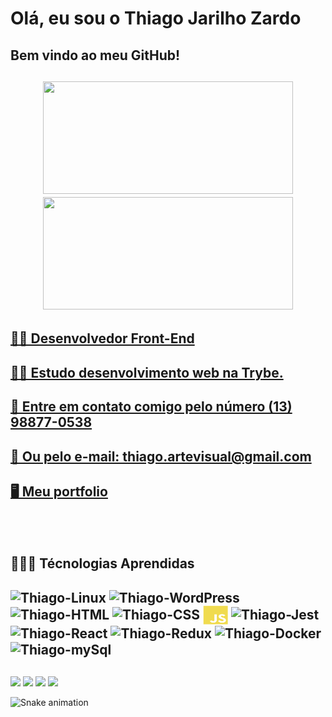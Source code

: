 <h1>Olá, eu sou o Thiago Jarilho Zardo</h1>
<h2> Bem vindo ao meu GitHub! <h2>

<div align="center" class="container">
  <a href="https://github.com/thiagozardo">
  <img width="400em" height="180em" src="https://github-readme-stats.vercel.app/api?username=thiagozardo&show_icons=true&theme=dracula&include_all_commits=true&count_private=true"/>
  <img width="400em" height="180em" src="https://github-readme-stats.vercel.app/api/top-langs/?username=thiagozardo&layout=compact&langs_count=7&theme=dracula"/>
</div>
  
<h4>👨‍💻 Desenvolvedor Front-End</h4>
<h4>👨‍🎓 Estudo desenvolvimento web na Trybe.
<h4>📱 Entre em contato comigo pelo número (13) 98877-0538 <h4>
<h4>📧 Ou pelo e-mail: thiago.artevisual@gmail.com </h4>  
<h4><a href="https://thiagozardo.github.io/">🖥️ Meu portfolio</a></h4>
  
<div style="display: inline_block"><br>
  <h4>👨🏻‍💻 Técnologias Aprendidas</h4>
  <img align="center" alt="Thiago-Linux" height="30" width="40" src="https://cdn.jsdelivr.net/gh/devicons/devicon/icons/linux/linux-original.svg"/>
  <img align="center" alt="Thiago-WordPress" height="30" width="40" <img src="https://cdn.jsdelivr.net/gh/devicons/devicon/icons/wordpress/wordpress-original.svg" />
  <img align="center" alt="Thiago-HTML" height="30" width="40" <img src="https://cdn.jsdelivr.net/gh/devicons/devicon/icons/html5/html5-original-wordmark.svg" />
  <img align="center" alt="Thiago-CSS" height="30" width="40" <img src="https://cdn.jsdelivr.net/gh/devicons/devicon/icons/css3/css3-original-wordmark.svg" />
    <img align="center" alt="Thiago-Js" height="30" width="40" src="https://raw.githubusercontent.com/devicons/devicon/master/icons/javascript/javascript-plain.svg">
  <img align="center" alt="Thiago-Jest" height="30" width="40" src="https://cdn.jsdelivr.net/gh/devicons/devicon/icons/jest/jest-plain.svg" />
  <img align="center" alt="Thiago-React" height="30" width="40" <img src="https://cdn.jsdelivr.net/gh/devicons/devicon/icons/react/react-original-wordmark.svg" />
  <img align="center" alt="Thiago-Redux" height="30" width="40" src="https://cdn.jsdelivr.net/gh/devicons/devicon/icons/redux/redux-original.svg" />
  <img align="center" alt="Thiago-Docker" height="30" width="40" src="https://cdn.jsdelivr.net/gh/devicons/devicon/icons/docker/docker-original-wordmark.svg" />
  <img align="center" alt="Thiago-mySql" height="30" width="40" src="https://cdn.jsdelivr.net/gh/devicons/devicon/icons/mysql/mysql-original-wordmark.svg" />

  
</div>
  
  ##
 
<div> 
  <a href="https://www.youtube.com/channel/UCOFr9Imywu0Mm55mljEpcCQ" target="_blank"><img src="https://img.shields.io/badge/YouTube-FF0000?style=for-the-badge&logo=youtube&logoColor=white" target="_blank"></a>
  <a href="https://www.instagram.com/thiago_jarilho_zardo/" target="_blank"><img src="https://img.shields.io/badge/-Instagram-%23E4405F?style=for-the-badge&logo=instagram&logoColor=white" target="_blank"></a>
  <a href = "mailto:thiago.artevisual@gmail.com"><img src="https://img.shields.io/badge/-Gmail-%23333?style=for-the-badge&logo=gmail&logoColor=white" target="_blank"></a>
  <a href="https://www.linkedin.com/in/thiago-jarilho-zardo-97446b17a/" target="_blank"><img src="https://img.shields.io/badge/-LinkedIn-%230077B5?style=for-the-badge&logo=linkedin&logoColor=white" target="_blank"></a> 
 
  ![Snake animation](https://github.com/thiagozardo/thiagozardo/blob/output/github-contribution-grid-snake.svg)
 
</div>
